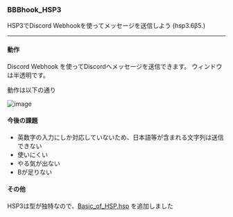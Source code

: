 ### BBBhook_HSP3  
HSP3でDiscord Webhookを使ってメッセージを送信しよう (hsp3.6β5.)
  
***
  
#### 動作  
Discord Webhook を使ってDiscordへメッセージを送信できます。
ウィンドウは半透明です。  
  
動作は以下の通り  
  
![image](https://user-images.githubusercontent.com/60131202/111424197-c0f0fc80-8734-11eb-99cd-6758bb052b8d.png)

#### 今後の課題
+ 英数字の入力にしか対応していないため、日本語等が含まれる文字列は送信できない  
+ 使いにくい
+ やる気が出ない
+ Bが足りない

#### その他
HSP3は型が独特なので、[Basic_of_HSP.hsp](https://github.com/Fukuda-B/BBBhook_HSP3/blob/master/Basic_of_HSP.hsp) を追加しました
